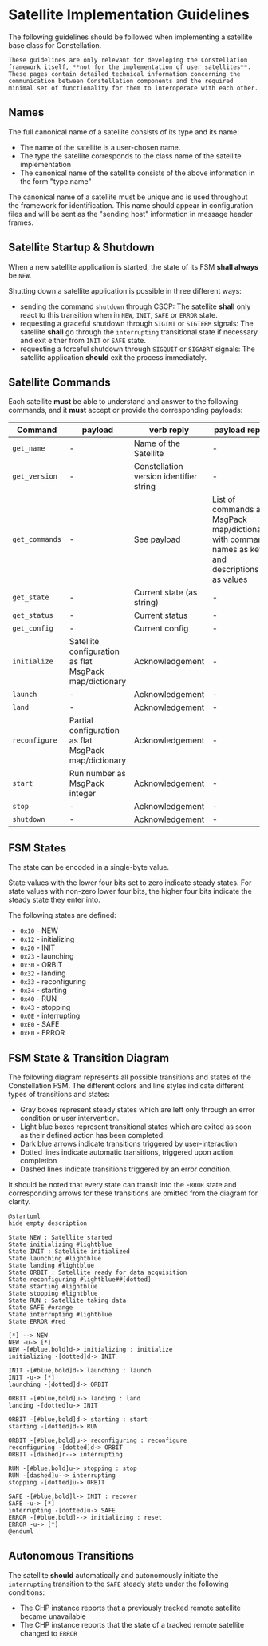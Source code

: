 # Satellite Implementation Guidelines

The following guidelines should be followed when implementing a satellite base class for Constellation.

```{note}
These guidelines are only relevant for developing the Constellation framework itself, **not for the implementation of user satellites**.
These pages contain detailed technical information concerning the communication between Constellation components and the required
minimal set of functionality for them to interoperate with each other.
```

## Names

The full canonical name of a satellite consists of its type and its name:

* The name of the satellite is a user-chosen name.
* The type the satellite corresponds to the class name of the satellite implementation
* The canonical name of the satellite consists of the above information in the form "type.name"

The canonical name of a satellite must be unique and is used throughout the framework for identification. This name should
appear in configuration files and will be sent as the "sending host" information in message header frames.

## Satellite Startup & Shutdown

When a new satellite application is started, the state of its FSM **shall always** be `NEW`.

Shutting down a satellite application is possible in three different ways:

* sending the command `shutdown` through CSCP: The satellite **shall** only react to this transition when in `NEW`, `INIT`, `SAFE` or `ERROR` state.
* requesting a graceful shutdown through `SIGINT` or `SIGTERM` signals: The satellite **shall** go through the `interrupting` transitional state if necessary and exit either from `INIT` or `SAFE` state.
* requesting a forceful shutdown through `SIGQUIT` or `SIGABRT` signals: The satellite application **should** exit the process immediately.

## Satellite Commands

Each satellite **must** be able to understand and answer to the following commands, and it **must** accept or provide the
corresponding payloads:

| Command | payload | verb reply | payload reply
| ------- | ------- | ---------- | -------------
| `get_name` | - | Name of the Satellite | -
| `get_version` | - | Constellation version identifier string | -
| `get_commands` | - | See payload | List of commands as MsgPack map/dictionary with command names as keys and descriptions as values
| `get_state` | - | Current state (as string) | -
| `get_status` | - | Current status | -
| `get_config` | - | Current config | -
| `initialize` | Satellite configuration as flat MsgPack map/dictionary | Acknowledgement | -
| `launch` | - | Acknowledgement | -
| `land` | - | Acknowledgement | -
| `reconfigure` | Partial configuration as flat MsgPack map/dictionary | Acknowledgement | -
| `start` | Run number as MsgPack integer | Acknowledgement | -
| `stop` | - | Acknowledgement | -
| `shutdown` | - | Acknowledgement | -

## FSM States

The state can be encoded in a single-byte value.

State values with the lower four bits set to zero indicate steady states. For state values with non-zero lower four bits, the higher four bits indicate the steady state they enter into.

The following states are defined:

* `0x10` - NEW
* `0x12` - initializing
* `0x20` - INIT
* `0x23` - launching
* `0x30` - ORBIT
* `0x32` - landing
* `0x33` - reconfiguring
* `0x34` - starting
* `0x40` - RUN
* `0x43` - stopping
* `0x0E` - interrupting
* `0xE0` - SAFE
* `0xF0` - ERROR

## FSM State & Transition Diagram

The following diagram represents all possible transitions and states of the Constellation FSM. The different colors and line
styles indicate different types of transitions and states:

* Gray boxes represent steady states which are left only through an error condition or user intervention.
* Light blue boxes represent transitional states which are exited as soon as their defined action has been completed.
* Dark blue arrows indicate transitions triggered by user-interaction
* Dotted lines indicate automatic transitions, triggered upon action completion
* Dashed lines indicate transitions triggered by an error condition.

It should be noted that every state can transit into the `ERROR` state and corresponding arrows for these transitions are
omitted from the diagram for clarity.

```plantuml
@startuml
hide empty description

State NEW : Satellite started
State initializing #lightblue
State INIT : Satellite initialized
State launching #lightblue
State landing #lightblue
State ORBIT : Satellite ready for data acquisition
State reconfiguring #lightblue##[dotted]
State starting #lightblue
State stopping #lightblue
State RUN : Satellite taking data
State SAFE #orange
State interrupting #lightblue
State ERROR #red

[*] --> NEW
NEW -u-> [*]
NEW -[#blue,bold]d-> initializing : initialize
initializing -[dotted]d-> INIT

INIT -[#blue,bold]d-> launching : launch
INIT -u-> [*]
launching -[dotted]d-> ORBIT

ORBIT -[#blue,bold]u-> landing : land
landing -[dotted]u-> INIT

ORBIT -[#blue,bold]d-> starting : start
starting -[dotted]d-> RUN

ORBIT -[#blue,bold]u-> reconfiguring : reconfigure
reconfiguring -[dotted]d-> ORBIT
ORBIT -[dashed]r--> interrupting

RUN -[#blue,bold]u-> stopping : stop
RUN -[dashed]u--> interrupting
stopping -[dotted]u-> ORBIT

SAFE -[#blue,bold]l-> INIT : recover
SAFE -u-> [*]
interrupting -[dotted]u-> SAFE
ERROR -[#blue,bold]--> initializing : reset
ERROR -u-> [*]
@enduml
```

## Autonomous Transitions

The satellite **should** automatically and autonomously initiate the `interrupting` transition to the `SAFE` steady state
under the following conditions:

* The CHP instance reports that a previously tracked remote satellite became unavailable
* The CHP instance reports that the state of a tracked remote satellite changed to `ERROR`
